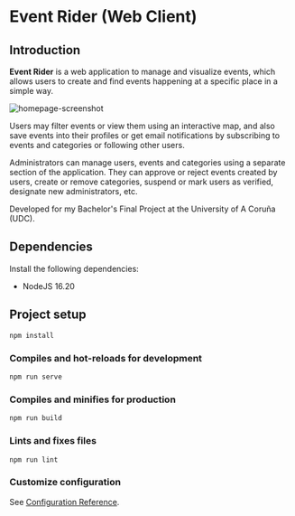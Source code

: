 # Event Rider (Web Client)

## Introduction
**Event Rider** is a web application to manage and visualize events, which allows
users to create and find events happening at a specific place in a simple way.

![homepage-screenshot](https://github.com/cristiancfm/tfg-client/assets/72354794/5f689a02-022c-4e89-a148-d2f77647dd8d)

Users may filter events or view them using an interactive map, and also save events 
into their profiles or get email notifications by subscribing to events and categories or 
following other users.

Administrators can manage users, events and categories using a separate section of the 
application. They can approve or reject events created by users, create or remove
categories, suspend or mark users as verified, designate new administrators, etc.

Developed for my Bachelor's Final Project at the University of A Coruña (UDC).

## Dependencies
Install the following dependencies:
- NodeJS 16.20

## Project setup
```
npm install
```

### Compiles and hot-reloads for development
```
npm run serve
```

### Compiles and minifies for production
```
npm run build
```

### Lints and fixes files
```
npm run lint
```

### Customize configuration
See [Configuration Reference](https://cli.vuejs.org/config/).
